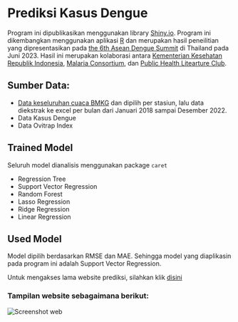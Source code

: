 # Prediksi Kasus Dengue

Program ini dipublikasikan menggunakan library [Shiny.io](https://pages.github.com/](https://shiny.posit.co/)https://shiny.posit.co/).
Program ini dikembangkan menggunakan aplikasi [R](https://cran.r-project.org/) dan merupakan hasil peneilitian yang dipresentasikan pada [the 6th Asean Dengue Summit](https://www.asiadenguesummit.org/wp-content/uploads/6th-Asia-Dengue-Summit-Programme-Book.pdf) di Thailand pada Juni 2023. Hasil ini merupakan kolaborasi antara [Kementerian Kesehatan Republik Indonesia](https://www.kemkes.go.id/), [Malaria Consortium](https://www.malariaconsortium.org/where-we-work/thailand.htm), dan [Public Health Litearture Club](https://www.instagram.com/publichealth.literatureclub/).

## Sumber Data:
- [Data keseluruhan cuaca BMKG](https://dataonline.bmkg.go.id/) dan dipilih per stasiun, lalu data diekstrak ke excel per bulan dari Januari 2018 sampai Desember 2022.
- Data Kasus Dengue
- Data Ovitrap Index

## Trained Model
Seluruh model dianalisis menggunakan package ```caret```
- Regression Tree
- Support Vector Regression
- Random Forest
- Lasso Regression
- Ridge Regression
- Linear Regression

## Used Model
Model dipilih berdasarkan RMSE dan MAE. Sehingga model yang diaplikasin pada program ini adalah Support Vector Regression.

Untuk mengakses lama website prediksi, silahkan klik [disini](https://himhariss.shinyapps.io/PrediksiDengue/)

### Tampilan website sebagaimana berikut:
![Screenshot web](https://github.com/himharis/himharis_web/blob/main/PrediksiDengue/www/Prototype%20Prediksi%20Dengue.png)
